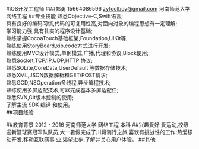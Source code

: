 #iOS开发工程师
###郑勇   15664086596   zyfoolboy@gmail.com   河南师范大学    网络工程
##专业技能
熟悉Objective-C,Swift语言;<br />
具有良好的编码习惯,代码的可复用性高,对面向对象的编程思想有一定理解;<br />
学习能力强,具有扎实的程序设计基础;<br />
熟练掌握CocoaTouch基础框架,Foundation,UIKit等;<br />
熟练使用StoryBoard,xib,code方式进行开发;<br />
熟练使用MVC设计模式,单例模式,广播,代理和协议,Block使用;<br />
熟悉Socket,TCP/IP,UDP,HTTP 协议;<br />
熟悉SQLite,CoreData,UserDefault 等数据存储技术;<br />
熟悉XML,JSON数据解析和GET/POST请求;<br />
熟悉GCD,NSOperation多线程,异步编程技术;<br />
熟练使用多屏适配技术,可以完成基本多屏适配任;<br />
熟悉SVN,Git版本控制的使用;<br />
了解主流 SDK 编译 和使用。<br />
##项目经验

##教育背景
2012 - 2016   河南师范大学    网络工程    本科
##兴趣爱好
爱运动,校级迎新篮球赛冠军队队员,大一暑假完成了川藏骑行之旅,喜欢有挑战性的工作;热爱移动开发,移动互联网事 业,渴望进步,了解并关心用户体验。
##其他


